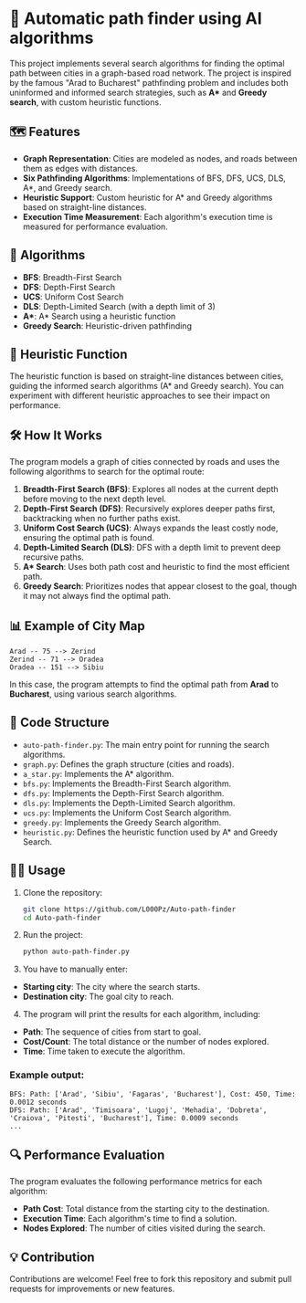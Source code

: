 # 🚗 Automatic path finder using AI algorithms

This project implements several search algorithms for finding the optimal path between cities in a graph-based road network. The project is inspired by the famous "Arad to Bucharest" pathfinding problem and includes both uninformed and informed search strategies, such as **A\*** and **Greedy search**, with custom heuristic functions.

## 🗺️ Features

- **Graph Representation**: Cities are modeled as nodes, and roads between them as edges with distances.
- **Six Pathfinding Algorithms**: Implementations of BFS, DFS, UCS, DLS, A*, and Greedy search.
- **Heuristic Support**: Custom heuristic for A* and Greedy algorithms based on straight-line distances.
- **Execution Time Measurement**: Each algorithm's execution time is measured for performance evaluation.

## 🚀 Algorithms

- **BFS**: Breadth-First Search
- **DFS**: Depth-First Search
- **UCS**: Uniform Cost Search
- **DLS**: Depth-Limited Search (with a depth limit of 3)
- **A\***: A* Search using a heuristic function
- **Greedy Search**: Heuristic-driven pathfinding

## 🧠 Heuristic Function

The heuristic function is based on straight-line distances between cities, guiding the informed search algorithms (A\* and Greedy search). You can experiment with different heuristic approaches to see their impact on performance.

## 🛠️ How It Works

The program models a graph of cities connected by roads and uses the following algorithms to search for the optimal route:

1. **Breadth-First Search (BFS)**: Explores all nodes at the current depth before moving to the next depth level.
2. **Depth-First Search (DFS)**: Recursively explores deeper paths first, backtracking when no further paths exist.
3. **Uniform Cost Search (UCS)**: Always expands the least costly node, ensuring the optimal path is found.
4. **Depth-Limited Search (DLS)**: DFS with a depth limit to prevent deep recursive paths.
5. **A\* Search**: Uses both path cost and heuristic to find the most efficient path.
6. **Greedy Search**: Prioritizes nodes that appear closest to the goal, though it may not always find the optimal path.

## 📊 Example of City Map

```plaintext
Arad -- 75 --> Zerind
Zerind -- 71 --> Oradea
Oradea -- 151 --> Sibiu
```

In this case, the program attempts to find the optimal path from **Arad** to **Bucharest**, using various search algorithms.

## 📂 Code Structure

- `auto-path-finder.py`: The main entry point for running the search algorithms.
- `graph.py`: Defines the graph structure (cities and roads).
- `a_star.py`: Implements the A* algorithm.
- `bfs.py`: Implements the Breadth-First Search algorithm.
- `dfs.py`: Implements the Depth-First Search algorithm.
- `dls.py`: Implements the Depth-Limited Search algorithm.
- `ucs.py`: Implements the Uniform Cost Search algorithm.
- `greedy.py`: Implements the Greedy Search algorithm.
- `heuristic.py`: Defines the heuristic function used by A* and Greedy Search.

## 🏃‍♂️ Usage

1. Clone the repository:

   ```bash
   git clone https://github.com/L000Pz/Auto-path-finder
   cd Auto-path-finder
   ```
2. Run the project:

   ```bash
   python auto-path-finder.py
   ```
3. You have to manually enter:

- **Starting city**: The city where the search starts.
- **Destination city**: The goal city to reach.

4. The program will print the results for each algorithm, including:

- **Path**: The sequence of cities from start to goal.
- **Cost/Count**: The total distance or the number of nodes explored.
- **Time**: Time taken to execute the algorithm.

### Example output:
```plaintext
BFS: Path: ['Arad', 'Sibiu', 'Fagaras', 'Bucharest'], Cost: 450, Time: 0.0012 seconds
DFS: Path: ['Arad', 'Timisoara', 'Lugoj', 'Mehadia', 'Dobreta', 'Craiova', 'Pitesti', 'Bucharest'], Time: 0.0009 seconds
...
```
## 🔍 Performance Evaluation
The program evaluates the following performance metrics for each algorithm:

- **Path Cost**: Total distance from the starting city to the destination.
- **Execution Time**: Each algorithm's time to find a solution.
- **Nodes Explored**: The number of cities visited during the search.


## 💡 Contribution
Contributions are welcome! Feel free to fork this repository and submit pull requests for improvements or new features.
